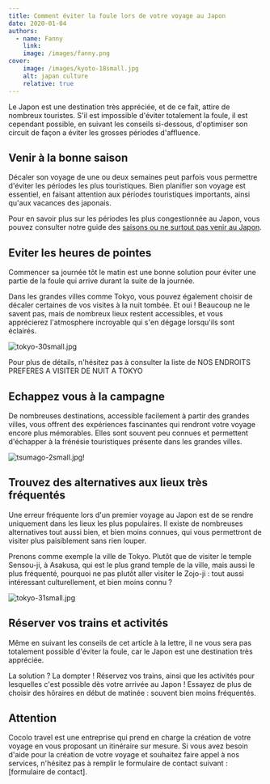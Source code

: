 ```yaml
---
title: Comment éviter la foule lors de votre voyage au Japon
date: 2020-01-04
authors:
  - name: Fanny
    link: 
    image: /images/fanny.png
cover: 
    image: /images/kyoto-18small.jpg
    alt: japan culture
    relative: true
---
```


Le Japon est une destination très appréciée, et de ce fait, attire de nombreux touristes. S'il est impossible d'éviter totalement la foule, il est cependant possible, en suivant les conseils si-dessous, d'optimiser son circuit de façon a éviter les grosses périodes d'affluence.
<!--more-->

## Venir à la bonne saison

Décaler son voyage de une ou deux semaines peut parfois vous permettre d'éviter les périodes les plus touristiques. Bien planifier son voyage est essentiel, en faisant attention aux périodes touristiques importants, ainsi qu'aux vacances des japonais.

Pour en savoir plus sur les périodes les plus congestionnée au Japon, vous pouvez consulter notre guide des [saisons ou ne surtout pas venir au Japon](/fr/home/blog/saisonsjapon).

## Eviter les heures de pointes

Commencer sa journée tôt le matin est une bonne solution pour éviter une partie de la foule qui arrive durant la suite de la journée.

Dans les grandes villes comme Tokyo, vous pouvez également choisir de décaler certaines de vos visites à la nuit tombée. Et oui ! Beaucoup ne le savent pas, mais de nombreux lieux restent accessibles, et vous apprécierez l'atmosphere incroyable qui s'en dégage lorsqu'ils sont éclairés.

![tokyo-30small.jpg](/images/tokyo-30small.jpg)

Pour plus de détails, n'hésitez pas à consulter la liste de NOS ENDROITS PREFERES A VISITER DE NUIT A TOKYO

## Echappez vous à la campagne

De nombreuses destinations, accessible facilement à partir des grandes villes, vous offrent des expériences fascinantes qui rendront votre voyage encore plus mémorables. Elles sont souvent peu connues et permettent d'échapper à la frénésie touristiques présente dans les grandes villes.

![tsumago-2small.jpg](/images/tsumago-2small.jpg)!

## Trouvez des alternatives aux lieux très fréquentés

Une erreur fréquente lors d'un premier voyage au Japon est de se rendre uniquement dans les lieux les plus populaires. Il existe de nombreuses alternatives tout aussi bien, et bien moins connues, qui vous permettront de visiter plus paisiblement sans rien louper.

Prenons comme exemple la ville de Tokyo. Plutôt que de visiter le temple Sensou-ji, à Asakusa, qui est le plus grand temple de la ville, mais aussi le plus fréquenté, pourquoi ne pas plutôt aller visiter le Zojo-ji : tout aussi intéressant culturellement, et bien moins connu ?

![tokyo-31small.jpg](/images/tokyo-31small.jpg)

## Réserver vos trains et activités

Même en suivant les conseils de cet article à la lettre, il ne vous sera pas totalement possible d'éviter la foule, car le Japon est une destination très appréciée.

La solution ? La dompter ! Réservez vos trains, ainsi que les activités pour lesquelles c'est possible dès votre arrivée au Japon ! Essayez de plus de choisir des hôraires en début de matinée : souvent bien moins fréquentés.

## Attention

Cocolo travel est une entreprise qui prend en charge la création de votre voyage en vous proposant un itinéraire sur mesure. Si vous avez besoin d'aide pour la création de votre voyage et souhaitez faire appel à nos services, n'hésitez pas à remplir le formulaire de contact suivant : [formulaire de contact].  
